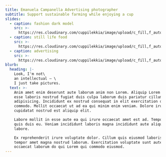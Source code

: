 ```yaml
---
title: Emanuela Campanella Advertising photographer
subtitle: Support sustainable farming while enjoying a cup
slides:
  - caption: fashion dark model
    src: >-
      https://res.cloudinary.com/cuppilekkia/image/upload/c_fill,f_auto,q_auto,w_2000/v1580557097/slides/opzione2_preferisco-l_altra_v8jh5l.jpg
  - caption: still life food
    src: >-
      https://res.cloudinary.com/cuppilekkia/image/upload/c_fill,f_auto,q_auto,w_2000/v1580557096/slides/shopping_1200x628_mogduv.jpg
  - caption: advertising
    src: >-
      https://res.cloudinary.com/cuppilekkia/image/upload/c_fill,f_auto,q_auto,w_2000/v1580557096/slides/copertina-face-loiudice_fbgrs7.jpg
blurb:
  heading: |-
    Look, I'm not\
    an intellectual – \
    I just take pictures.
  text: >-
    Anim amet enim deserunt aute laborum anim non Lorem. Aliquip Lorem aliqua
    esse laboris nostrud fugiat duis culpa laborum duis pariatur cillum quis
    adipisicing. Incididunt ex nostrud consequat in elit exercitation do
    commodo. Mollit occaecat ut ad ea qui minim enim veniam. Dolore irure dolore
    cupidatat nostrud est aliquip elit.

    Labore mollit in esse aute ea qui irure occaecat amet est ad. Tempor enim
    quis duis eu. Veniam incididunt laboris magna incididunt aute aliqua elit
    labore.

    Ex reprehenderit irure voluptate dolor. Cillum quis eiusmod laboris sit
    tempor amet magna nostrud laborum. Exercitation voluptate sunt aute laboris
    occaecat laborum do qui Lorem qui commodo eiusmod.
---
```


